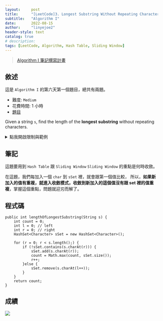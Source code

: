 ```yaml
---
layout:     post
title:      "[LeetCode]3. Longest Substring Without Repeating Characters"
subtitle:   "Algorithm I"
date:       2022-08-15
author:     "linyejoe2"
header-style: text
catalog: true
# description: 
tags: [LeetCode, Algorithm, Hash Table, Sliding Window]
---
```


>[Algorithm I 筆記撰寫計畫](https://linyejoe2.github.io/2022/06/13/leetcode/Data%20Structure/Data%20Structure%20I/Starting-write-Algorithm-I-Note/)

## 敘述

這是 `Algorithm I` 的第六天第一個題目，總共有兩題。

+ 難度: `Medium`
+ 花費時間: 1 小時
+ [題目](https://leetcode.com/problems/longest-substring-without-repeating-characters/)

Given a string `s`, find the length of the **longest substring** without repeating characters.

<!--more-->

<details><summary>點我開啟限制與範例</summary>
    <pre>

**限制:**

-   `0 <= s.length <= 5 * 104`
-   `s` consists of English letters, digits, symbols and spaces.

**Example 1:**

```=
Input: s = "abcabcbb"
Output: 3
Explanation: The answer is "abc", with the length of 3.
```

**Example 2:**

```=
Input: s = "bbbbb"
Output: 1
Explanation: The answer is "b", with the length of 1.
```

**Example 3:**

```=
Input: s = "pwwkew"
Output: 3
Explanation: The answer is "wke", with the length of 3.
Notice that the answer must be a substring, "pwke" is a subsequence and not a substring.
```
</pre></details>

## 筆記

這題要用到 `Hash Table` 跟 `Sliding Window`
`Sliding Window` 的重點是何時收斂。

在這題，我們每加入一個 `char` 到 `sSet` 裡，就會跟第一個值比較，
所以，**如果新加入的值有重複，就進入收斂模式，收斂到新加入的這個值沒有跟 set 裡的值重複**，掌握這個重點，問題就迎刃而解了。

## 程式碼

```java=
public int lengthOfLongestSubstring(String s) {
    int count = 0;
    int l = 0; // left
    int r = 0; // right
    HashSet<Character> sSet = new HashSet<Character>();
    
    for (r = 0; r < s.length();) {
        if (!sSet.contains(s.charAt(r))) {
            sSet.add(s.charAt(r));
            count = Math.max(count, sSet.size());
            r++;
        }else {
            sSet.remove(s.charAt(l++));
        }
    }
    return count;
}
```

## 成績

![](https://i.imgur.com/RwWXJEQ.png)

<details style='display:none;'><summary>點我開啟舊寫法/失敗寫法</summary>
<pre>



</pre></details>

<!-- ##### 參考資料 -->